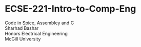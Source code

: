 # ECSE-221-Intro-to-Comp-Eng
Code in Spice, Assembley and C  
Sharhad Bashar  
Honors Electrical Engineering  
McGill University  
